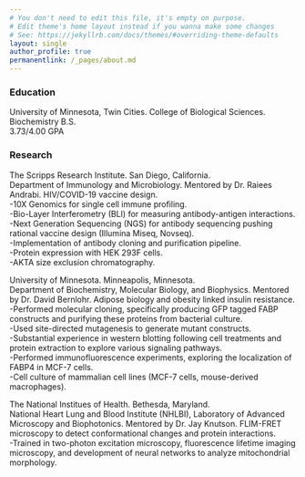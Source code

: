 ```yaml
---
# You don't need to edit this file, it's empty on purpose.
# Edit theme's home layout instead if you wanna make some changes
# See: https://jekyllrb.com/docs/themes/#overriding-theme-defaults
layout: single
author_profile: true
permanentlink: /_pages/about.md
---
```


### Education
University of Minnesota, Twin Cities. College of Biological Sciences.   
Biochemistry B.S.  
3.73/4.00 GPA  

### Research

The Scripps Research Institute. San Diego, California.  
Department of Immunology and Microbiology. Mentored by Dr. Raiees Andrabi. HIV/COVID-19 vaccine design.  
-10X Genomics for single cell immune profiling.  
-Bio-Layer Interferometry (BLI) for measuring antibody-antigen interactions.  
-Next Generation Sequencing (NGS) for antibody sequencing pushing rational vaccine design (Illumina Miseq, Novseq).  
-Implementation of antibody cloning and purification pipeline.  
-Protein expression with HEK 293F cells.  
-AKTA size exclusion chromatography.  

University of Minnesota. Minneapolis, Minnesota.  
Department of Biochemistry, Molecular Biology, and Biophysics. Mentored by Dr. David Bernlohr. Adipose biology and obesity linked insulin resistance.  
-Performed molecular cloning, specifically producing GFP tagged FABP constructs and purifying these proteins from bacterial culture.  
-Used site-directed mutagenesis to generate mutant constructs.  
-Substantial experience in western blotting following cell treatments and protein extraction to explore various signaling pathways.  
-Performed immunofluorescence experiments, exploring the localization of FABP4 in MCF-7 cells.  
-Cell culture of mammalian cell lines (MCF-7 cells, mouse-derived macrophages).  

The National Institues of Health. Bethesda, Maryland.  
National Heart Lung and Blood Institute (NHLBI), Laboratory of Advanced Microscopy and Biophotonics. Mentored by Dr. Jay Knutson. FLIM-FRET microscopy to detect conformational changes and protein interactions.  
-Trained in two-photon excitation microscopy, fluorescence lifetime imaging microscopy, and development of neural networks to analyze mitochondrial morphology.
